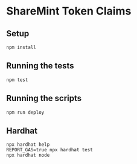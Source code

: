 # ShareMint Token Claims

## Setup

```shell
npm install
```

## Running the tests

```shell
npm test
```

## Running the scripts

```shell
npm run deploy
```

## Hardhat

```shell
npx hardhat help
REPORT_GAS=true npx hardhat test
npx hardhat node
```
